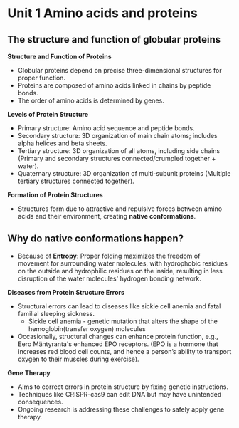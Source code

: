 # Unit 1 Amino acids and proteins

## The structure and function of globular proteins
**Structure and Function of Proteins**

- Globular proteins depend on precise three-dimensional structures for proper function.
- Proteins are composed of amino acids linked in chains by peptide bonds.
- The order of amino acids is determined by genes.

**Levels of Protein Structure**

- Primary structure: Amino acid sequence and peptide bonds.
- Secondary structure: 3D organization of main chain atoms; includes alpha helices and beta sheets.
- Tertiary structure: 3D organization of all atoms, including side chains (Primary and secondary structures connected/crumpled together + water).
- Quaternary structure: 3D organization of multi-subunit proteins (Multiple tertiary structures connected together).
  
**Formation of Protein Structures**

- Structures form due to attractive and repulsive forces between amino acids and their environment, creating **native conformations**.

## Why do native conformations happen?
- Because of **Entropy**: Proper folding maximizes the freedom of movement for surrounding water molecules, with hydrophobic residues on the outside and hydrophilic residues on the inside, resulting in less disruption of the water molecules' hydrogen bonding network.

  
**Diseases from Protein Structure Errors**

- Structural errors can lead to diseases like sickle cell anemia and fatal familial sleeping sickness.
  - Sickle cell anemia - genetic mutation that alters the shape of the hemoglobin(transfer oxygen) molecules
- Occasionally, structural changes can enhance protein function, e.g., Eero Mäntyranta's enhanced EPO receptors. (EPO is a hormone that increases red blood cell counts, and hence a person’s ability to transport oxygen to their muscles during exercise).

**Gene Therapy**

- Aims to correct errors in protein structure by fixing genetic instructions.
- Techniques like CRISPR-cas9 can edit DNA but may have unintended consequences.
- Ongoing research is addressing these challenges to safely apply gene therapy.
